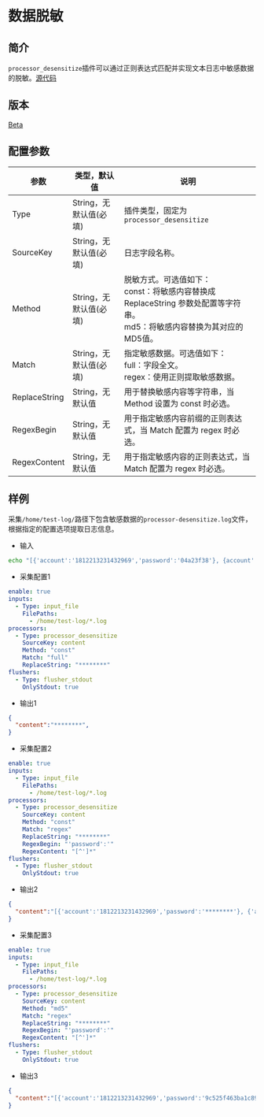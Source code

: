 # 数据脱敏

## 简介

`processor_desensitize`插件可以通过正则表达式匹配并实现文本日志中敏感数据的脱敏。[源代码](https://github.com/alibaba/loongcollector/tree/main/plugins/processor/processor_desensitize.go)

## 版本

[Beta](../stability-level.md)

## 配置参数

| 参数 | 类型，默认值 | 说明 |
| - | - | - |
| Type                  | String，无默认值(必填) | 插件类型，固定为`processor_desensitize` |
| SourceKey             | String，无默认值(必填) | 日志字段名称。 |
| Method         | String，无默认值(必填) | 脱敏方式。可选值如下：<br>const：将敏感内容替换成 ReplaceString 参数处配置等字符串。<br>md5：将敏感内容替换为其对应的MD5值。 |
| Match           | String，无默认值(必填) | 指定敏感数据。可选值如下：<br>full：字段全文。<br>regex：使用正则提取敏感数据。 |
| ReplaceString         | String，无默认值      | 用于替换敏感内容等字符串，当 Method 设置为 const 时必选。 |
| RegexBegin            | String，无默认值      | 用于指定敏感内容前缀的正则表达式，当 Match 配置为 regex 时必选。 |
| RegexContent          | String，无默认值      | 用于指定敏感内容的正则表达式，当 Match 配置为 regex 时必选。|

## 样例

采集`/home/test-log/`路径下包含敏感数据的`processor-desensitize.log`文件，根据指定的配置选项提取日志信息。

* 输入
  
```bash
echo "[{'account':'1812213231432969','password':'04a23f38'}, {account':'1812213685634','password':'123a'}]" >> /home/test-ilogtail/test-log/processor-desensitize.log
```

* 采集配置1

```yaml
enable: true
inputs:
  - Type: input_file
    FilePaths: 
      - /home/test-log/*.log
processors:
  - Type: processor_desensitize
    SourceKey: content
    Method: "const"
    Match: "full"
    ReplaceString: "********"
flushers:
  - Type: flusher_stdout
    OnlyStdout: true
```

* 输出1

```json
{
  "content":"********",
}
```

* 采集配置2

```yaml
enable: true
inputs:
  - Type: input_file
    FilePaths: 
      - /home/test-log/*.log
processors:
  - Type: processor_desensitize
    SourceKey: content
    Method: "const"
    Match: "regex"
    ReplaceString: "********"
    RegexBegin: "'password':'"
    RegexContent: "[^']*"
flushers:
  - Type: flusher_stdout
    OnlyStdout: true
```

* 输出2

```json
{
  "content":"[{'account':'1812213231432969','password':'********'}, {'account':'1812213685634','password':'********'}]",
}
```

* 采集配置3

```yaml
enable: true
inputs:
  - Type: input_file
    FilePaths: 
      - /home/test-log/*.log
processors:
  - Type: processor_desensitize
    SourceKey: content
    Method: "md5"
    Match: "regex"
    ReplaceString: "********"
    RegexBegin: "'password':'"
    RegexContent: "[^']*"
flushers:
  - Type: flusher_stdout
    OnlyStdout: true
```

* 输出3

```json
{
  "content":"[{'account':'1812213231432969','password':'9c525f463ba1c89d6badcd78b2b7bd79'}, {'account':'1812213685634','password':'1552c03e78d38d5005d4ce7b8018addf'}]",
}
```

